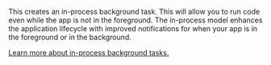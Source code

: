﻿This creates an in-process background task. This will allow you to run code even while the app is not in the foreground. The in-process model enhances the application lifecycle with improved notifications for when your app is in the foreground or in the background.

[Learn more about in-process background tasks.](https://docs.microsoft.com/windows/uwp/launch-resume/create-and-register-an-inproc-background-task)

